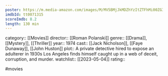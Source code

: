 ```yaml
---
poster: https://m.media-amazon.com/images/M/MV5BMjJkMDZhYzItZTFhMi00ZGI4LThlNTAtZDNlYmEwNjFkNDYzXkEyXkFqcGdeQXVyMjUzOTY1NTc@._V1_SX300.jpg
imdbId: tt0071315
scoreImdb: 8.2
length: 130 min
---
```


category:: [[Movies]]
director:: [[Roman Polanski]]
genre:: [[Drama]], [[Mystery]], [[Thriller]]
year:: 1974
cast:: [[Jack Nicholson]], [[Faye Dunaway]], [[John Huston]]
plot:: A private detective hired to expose an adulterer in 1930s Los Angeles finds himself caught up in a web of deceit, corruption, and murder.
watchlist:: [[2023-05-04]]
rating::

#movies 

